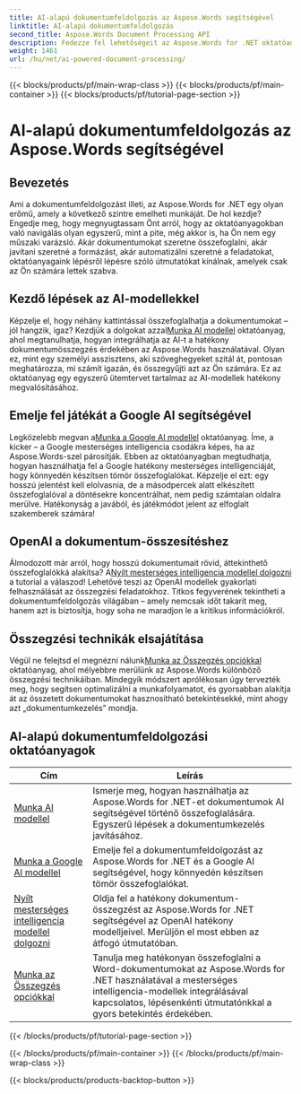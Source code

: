 ```yaml
---
title: AI-alapú dokumentumfeldolgozás az Aspose.Words segítségével
linktitle: AI-alapú dokumentumfeldolgozás
second_title: Aspose.Words Document Processing API
description: Fedezze fel lehetőségeit az Aspose.Words for .NET oktatóanyagaival. Tanulja meg, hogyan javíthatja a dokumentumfeldolgozást AI-alapú megoldásokkal a gyors és hatékony eredmény érdekében.
weight: 1461
url: /hu/net/ai-powered-document-processing/
---
```


{{< blocks/products/pf/main-wrap-class >}}
{{< blocks/products/pf/main-container >}}
{{< blocks/products/pf/tutorial-page-section >}}

# AI-alapú dokumentumfeldolgozás az Aspose.Words segítségével

## Bevezetés

Ami a dokumentumfeldolgozást illeti, az Aspose.Words for .NET egy olyan erőmű, amely a következő szintre emelheti munkáját. De hol kezdje? Engedje meg, hogy megnyugtassam Önt arról, hogy az oktatóanyagokban való navigálás olyan egyszerű, mint a pite, még akkor is, ha Ön nem egy műszaki varázsló. Akár dokumentumokat szeretne összefoglalni, akár javítani szeretné a formázást, akár automatizálni szeretné a feladatokat, oktatóanyagaink lépésről lépésre szóló útmutatókat kínálnak, amelyek csak az Ön számára lettek szabva.

## Kezdő lépések az AI-modellekkel

 Képzelje el, hogy néhány kattintással összefoglalhatja a dokumentumokat – jól hangzik, igaz? Kezdjük a dolgokat azzal[Munka AI modellel](./working-with-ai-model/) oktatóanyag, ahol megtanulhatja, hogyan integrálhatja az AI-t a hatékony dokumentumösszegzés érdekében az Aspose.Words használatával. Olyan ez, mint egy személyi asszisztens, aki szöveghegyeket szitál át, pontosan meghatározza, mi számít igazán, és összegyűjti azt az Ön számára. Ez az oktatóanyag egy egyszerű ütemtervet tartalmaz az AI-modellek hatékony megvalósításához. 

## Emelje fel játékát a Google AI segítségével

 Legközelebb megvan a[Munka a Google AI modellel](./working-with-google-ai-model/) oktatóanyag. Íme, a kicker – a Google mesterséges intelligencia csodákra képes, ha az Aspose.Words-szel párosítják. Ebben az oktatóanyagban megtudhatja, hogyan használhatja fel a Google hatékony mesterséges intelligenciáját, hogy könnyedén készítsen tömör összefoglalókat. Képzelje el ezt: egy hosszú jelentést kell elolvasnia, de a másodpercek alatt elkészített összefoglalóval a döntésekre koncentrálhat, nem pedig számtalan oldalra merülve. Hatékonyság a javából, és játékmódot jelent az elfoglalt szakemberek számára!

## OpenAI a dokumentum-összesítéshez

 Álmodozott már arról, hogy hosszú dokumentumait rövid, áttekinthető összefoglalókká alakítsa? A[Nyílt mesterséges intelligencia modellel dolgozni](./working-with-open-ai-model/) a tutorial a válaszod! Lehetővé teszi az OpenAI modellek gyakorlati felhasználását az összegzési feladatokhoz. Titkos fegyverének tekintheti a dokumentumfeldolgozás világában – amely nemcsak időt takarít meg, hanem azt is biztosítja, hogy soha ne maradjon le a kritikus információkról.

## Összegzési technikák elsajátítása

 Végül ne felejtsd el megnézni nálunk[Munka az Összegzés opciókkal](./working-with-summarize-options/) oktatóanyag, ahol mélyebbre merülünk az Aspose.Words különböző összegzési technikáiban. Mindegyik módszert aprólékosan úgy tervezték meg, hogy segítsen optimalizálni a munkafolyamatot, és gyorsabban alakítja át az összetett dokumentumokat hasznosítható betekintésekké, mint ahogy azt „dokumentumkezelés” mondja. 

 ## AI-alapú dokumentumfeldolgozási oktatóanyagok
| Cím | Leírás |
| --- | --- |
| [Munka AI modellel](./working-with-ai-model/) | Ismerje meg, hogyan használhatja az Aspose.Words for .NET-et dokumentumok AI segítségével történő összefoglalására. Egyszerű lépések a dokumentumkezelés javításához. |
| [Munka a Google AI modellel](./working-with-google-ai-model/) | Emelje fel a dokumentumfeldolgozást az Aspose.Words for .NET és a Google AI segítségével, hogy könnyedén készítsen tömör összefoglalókat. |
| [Nyílt mesterséges intelligencia modellel dolgozni](./working-with-open-ai-model/) | Oldja fel a hatékony dokumentum-összegzést az Aspose.Words for .NET segítségével az OpenAI hatékony modelljeivel. Merüljön el most ebben az átfogó útmutatóban. |
| [Munka az Összegzés opciókkal](./working-with-summarize-options/) | Tanulja meg hatékonyan összefoglalni a Word-dokumentumokat az Aspose.Words for .NET használatával a mesterséges intelligencia-modellek integrálásával kapcsolatos, lépésenkénti útmutatónkkal a gyors betekintés érdekében. |
{{< /blocks/products/pf/tutorial-page-section >}}

{{< /blocks/products/pf/main-container >}}
{{< /blocks/products/pf/main-wrap-class >}}

{{< blocks/products/products-backtop-button >}}
